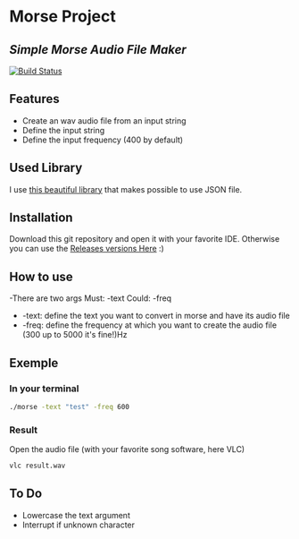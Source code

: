 # Morse Project
## _Simple Morse Audio File Maker_

[![Build Status](https://travis-ci.org/joemccann/dillinger.svg?branch=master)](https://travis-ci.org/joemccann/dillinger)

## Features
- Create an wav audio file from an input string
- Define the input string
- Define the input frequency (400 by default)

## Used Library
I use [this beautiful library](https://github.com/nlohmann/json) that makes possible to use JSON file. 

## Installation
Download this git repository and open it with your favorite IDE.
Otherwise you can use the [Releases versions Here](https://github.com/EquinetPaul/morse/releases/tag/ubuntuLinuxRealease) :)

## How to use
-There are two args
Must: -text
Could: -freq
- -text:
  define the text you want to convert in morse and have its audio file
- -freq:
  define the frequency at which you want to create the audio file (300 up to 5000 it's fine!)Hz
## Exemple
### In your terminal
```sh
./morse -text "test" -freq 600
```
### Result
Open the audio file (with your favorite song software, here VLC)
```sh
vlc result.wav
```
## To Do
- Lowercase the text argument
- Interrupt if unknown character
